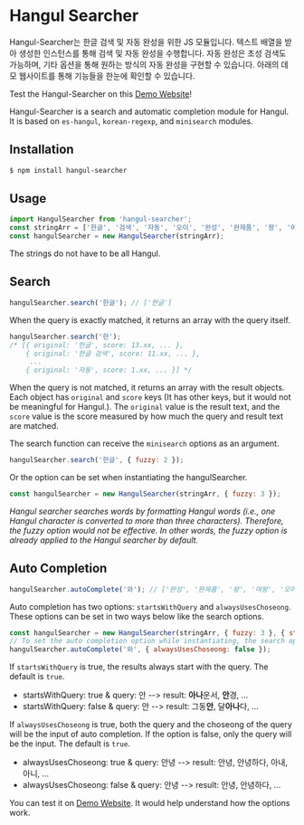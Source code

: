 # Hangul Searcher
Hangul-Searcher는 한글 검색 및 자동 완성을 위한 JS 모듈입니다. 텍스트 배열을 받아 생성한 인스턴스를 통해 검색 및 자동 완성을 수행합니다. 자동 완성은 초성 검색도 가능하며, 기타 옵션을 통해 원하는 방식의 자동 완성을 구현할 수 있습니다. 아래의 데모 웹사이트를 통해 기능들을 한눈에 확인할 수 있습니다.

Test the Hangul-Searcher on this [Demo Website](https://hangul-searcher.vercel.app)!

Hangul-Searcher is a search and automatic completion module for Hangul. It is based on `es-hangul`, `korean-regexp`, and `minisearch` modules.

## Installation
```bash
$ npm install hangul-searcher
```

## Usage
```js
import HangulSearcher from 'hangul-searcher';
const stringArr = ['한글', '검색', '자동', '오이', '완성', '완제품', '왕', '여왕', 'foo', 'bar', '한글 검색'];
const hangulSearcher = new HangulSearcher(stringArr);
```
The strings do not have to be all Hangul.

## Search
```js
hangulSearcher.search('한글'); // ['한글']
```
When the query is exactly matched, it returns an array with the query itself.

```js
hangulSearcher.search('한');
/* [{ original: '한글', score: 13.xx, ... },
    { original: '한글 검색', score: 11.xx, ... },
     ...
    { original: '자동', score: 1.xx, ... }] */
```
When the query is not matched, it returns an array with the result objects. Each object has `original` and `score` keys (It has other keys, but it would not be meaningful for Hangul.). The `original` value is the result text, and the `score` value is the score measured by how much the query and result text are matched.

The search function can receive the `minisearch` options as an argument.
```js
hangulSearcher.search('한글', { fuzzy: 2 });
```
Or the option can be set when instantiating the hangulSearcher.
```js
const hangulSearcher = new HangulSearcher(stringArr, { fuzzy: 3 });
```
*Hangul searcher searches words by formatting Hangul words (i.e., one Hangul character is converted to more than three characters). Therefore, the fuzzy option would not be effective. In other words, the fuzzy option is already applied to the Hangul searcher by default.*

## Auto Completion
```js
hangulSearcher.autoComplete('와'); // ['완성', '완제품', '왕', '여왕', '오이']
```
Auto completion has two options: `startsWithQuery` and `alwaysUsesChoseong`. These options can be set in two ways below like the search options.
```js
const hangulSearcher = new HangulSearcher(stringArr, { fuzzy: 3 }, { startsWithQuery: true });
// To set the auto completion option while instantiating, the search option must be in front of the auto completion option. If you do not need the search options, just set an empty object.
hangulSearcher.autoComplete('와', { alwaysUsesChoseong: false });
```

If `startsWithQuery` is true, the results always start with the query. The default is `true`.
* startsWithQuery: true & query: 안 --> result: **아나**운서, **안**경, ...
* startsWithQuery: false & query: 안 --> result: 그동**안**, 달**아나**다, ...

If `alwaysUsesChoseong` is true, both the query and the choseong of the query will be the input of auto completion. If the option is false, only the query will be the input. The default is `true`.
* alwaysUsesChoseong: true & query: 안녕 --> result: 안녕, 안녕하다, 아내, 아니, ...
* alwaysUsesChoseong: false & query: 안녕 --> result: 안녕, 안녕하다, ...

You can test it on [Demo Website](https://hangul-searcher.vercel.app). It would help understand how the options work.
